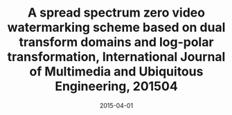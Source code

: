 ---
title: A spread spectrum zero video watermarking scheme based on dual transform domains and log-polar transformation, International Journal of Multimedia and Ubiquitous Engineering, 201504
doi : https://www.researchgate.net/publication/282205144_A_Spread_Spectrum_Zero_Video_Watermarking_Scheme_based_on_Dual_Transform_Domains_and_Log-Polar_Transformation
date: 2015-04-01
category: paper
---